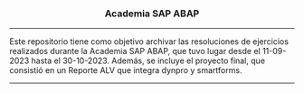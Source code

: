 <h3 align="center">Academia SAP ABAP</h3>

---

Este repositorio tiene como objetivo archivar las resoluciones de ejercicios realizados durante la Academia SAP ABAP, que tuvo lugar desde el 11-09-2023 hasta el 30-10-2023. Además, se incluye el proyecto final, que consistió en un Reporte ALV que integra dynpro y smartforms.

---